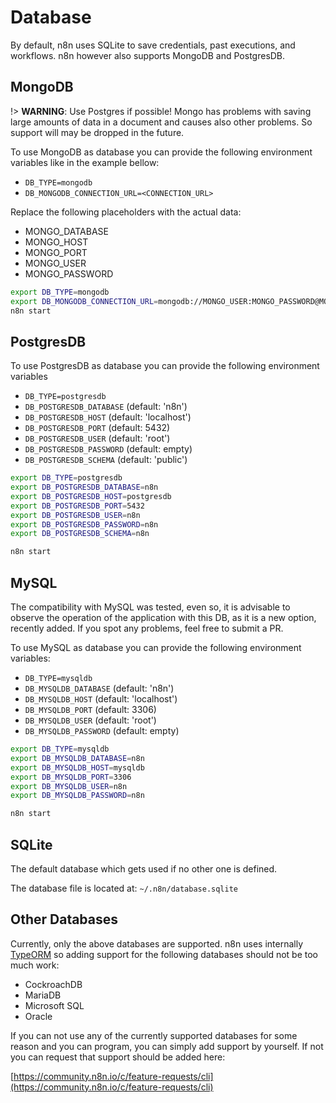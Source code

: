 # Database

By default, n8n uses SQLite to save credentials, past executions, and workflows.
n8n however also supports MongoDB and PostgresDB.


## MongoDB

!> **WARNING**: Use Postgres if possible! Mongo has problems with saving large
   amounts of data in a document and causes also other problems. So support will
   may be dropped in the future.

To use MongoDB as database you can provide the following environment variables like
in the example bellow:
 - `DB_TYPE=mongodb`
 - `DB_MONGODB_CONNECTION_URL=<CONNECTION_URL>`

Replace the following placeholders with the actual data:
 - MONGO_DATABASE
 - MONGO_HOST
 - MONGO_PORT
 - MONGO_USER
 - MONGO_PASSWORD

```bash
export DB_TYPE=mongodb
export DB_MONGODB_CONNECTION_URL=mongodb://MONGO_USER:MONGO_PASSWORD@MONGO_HOST:MONGO_PORT/MONGO_DATABASE
n8n start
```


## PostgresDB

To use PostgresDB as database you can provide the following environment variables
 - `DB_TYPE=postgresdb`
 - `DB_POSTGRESDB_DATABASE` (default: 'n8n')
 - `DB_POSTGRESDB_HOST` (default: 'localhost')
 - `DB_POSTGRESDB_PORT` (default: 5432)
 - `DB_POSTGRESDB_USER` (default: 'root')
 - `DB_POSTGRESDB_PASSWORD` (default: empty)
 - `DB_POSTGRESDB_SCHEMA` (default: 'public')


```bash
export DB_TYPE=postgresdb
export DB_POSTGRESDB_DATABASE=n8n
export DB_POSTGRESDB_HOST=postgresdb
export DB_POSTGRESDB_PORT=5432
export DB_POSTGRESDB_USER=n8n
export DB_POSTGRESDB_PASSWORD=n8n
export DB_POSTGRESDB_SCHEMA=n8n

n8n start
```

## MySQL

The compatibility with MySQL was tested, even so, it is advisable to observe the operation of the application with this DB, as it is a new option, recently added. If you spot any problems, feel free to submit a PR.

To use MySQL as database you can provide the following environment variables:
 - `DB_TYPE=mysqldb`
 - `DB_MYSQLDB_DATABASE` (default: 'n8n')
 - `DB_MYSQLDB_HOST` (default: 'localhost')
 - `DB_MYSQLDB_PORT` (default: 3306)
 - `DB_MYSQLDB_USER` (default: 'root')
 - `DB_MYSQLDB_PASSWORD` (default: empty)


```bash
export DB_TYPE=mysqldb
export DB_MYSQLDB_DATABASE=n8n
export DB_MYSQLDB_HOST=mysqldb
export DB_MYSQLDB_PORT=3306
export DB_MYSQLDB_USER=n8n
export DB_MYSQLDB_PASSWORD=n8n

n8n start
```

## SQLite

The default database which gets used if no other one is defined.

The database file is located at:
`~/.n8n/database.sqlite`


## Other Databases

Currently, only the above databases are supported. n8n uses internally
[TypeORM](https://typeorm.io) so adding support for the following databases
should not be too much work:

 - CockroachDB
 - MariaDB
 - Microsoft SQL
 - Oracle

If you can not use any of the currently supported databases for some reason and
you can program, you can simply add support by yourself. If not you can request
that support should be added here:

[https://community.n8n.io/c/feature-requests/cli](https://community.n8n.io/c/feature-requests/cli)
